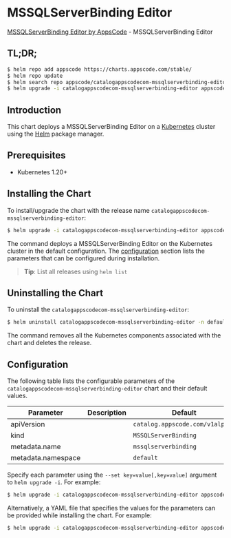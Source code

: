 # MSSQLServerBinding Editor

[MSSQLServerBinding Editor by AppsCode](https://appscode.com) - MSSQLServerBinding Editor

## TL;DR;

```bash
$ helm repo add appscode https://charts.appscode.com/stable/
$ helm repo update
$ helm search repo appscode/catalogappscodecom-mssqlserverbinding-editor --version=v0.22.0
$ helm upgrade -i catalogappscodecom-mssqlserverbinding-editor appscode/catalogappscodecom-mssqlserverbinding-editor -n default --create-namespace --version=v0.22.0
```

## Introduction

This chart deploys a MSSQLServerBinding Editor on a [Kubernetes](http://kubernetes.io) cluster using the [Helm](https://helm.sh) package manager.

## Prerequisites

- Kubernetes 1.20+

## Installing the Chart

To install/upgrade the chart with the release name `catalogappscodecom-mssqlserverbinding-editor`:

```bash
$ helm upgrade -i catalogappscodecom-mssqlserverbinding-editor appscode/catalogappscodecom-mssqlserverbinding-editor -n default --create-namespace --version=v0.22.0
```

The command deploys a MSSQLServerBinding Editor on the Kubernetes cluster in the default configuration. The [configuration](#configuration) section lists the parameters that can be configured during installation.

> **Tip**: List all releases using `helm list`

## Uninstalling the Chart

To uninstall the `catalogappscodecom-mssqlserverbinding-editor`:

```bash
$ helm uninstall catalogappscodecom-mssqlserverbinding-editor -n default
```

The command removes all the Kubernetes components associated with the chart and deletes the release.

## Configuration

The following table lists the configurable parameters of the `catalogappscodecom-mssqlserverbinding-editor` chart and their default values.

|     Parameter      | Description |                  Default                   |
|--------------------|-------------|--------------------------------------------|
| apiVersion         |             | <code>catalog.appscode.com/v1alpha1</code> |
| kind               |             | <code>MSSQLServerBinding</code>            |
| metadata.name      |             | <code>mssqlserverbinding</code>            |
| metadata.namespace |             | <code>default</code>                       |


Specify each parameter using the `--set key=value[,key=value]` argument to `helm upgrade -i`. For example:

```bash
$ helm upgrade -i catalogappscodecom-mssqlserverbinding-editor appscode/catalogappscodecom-mssqlserverbinding-editor -n default --create-namespace --version=v0.22.0 --set apiVersion=catalog.appscode.com/v1alpha1
```

Alternatively, a YAML file that specifies the values for the parameters can be provided while
installing the chart. For example:

```bash
$ helm upgrade -i catalogappscodecom-mssqlserverbinding-editor appscode/catalogappscodecom-mssqlserverbinding-editor -n default --create-namespace --version=v0.22.0 --values values.yaml
```
